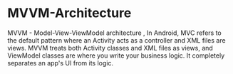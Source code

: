 # MVVM-Architecture
MVVM - Model-View-ViewModel architecture , In Android, MVC refers to the default pattern where an Activity acts as a controller and XML files are views. MVVM treats both Activity classes and XML files as views, and ViewModel classes are where you write your business logic. It completely separates an app's UI from its logic.
